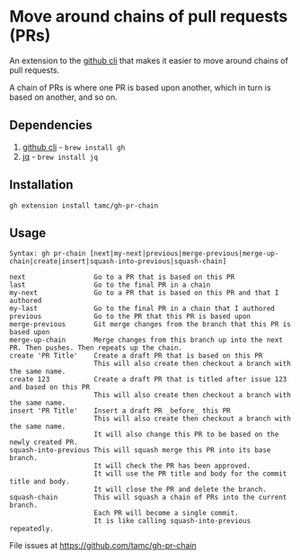 # Move around chains of pull requests (PRs)

An extension to the [github cli](https://github.com/cli/cli) that makes
it easier to move around chains of pull requests.

A chain of PRs is where one PR is based upon another, which in turn
is based on another, and so on.

## Dependencies

1. [github cli](https://github.com/cli/cli) - `brew install gh`
2. [jq](https://github.com/stedolan/jq) - `brew install jq`

## Installation

`gh extension install tamc/gh-pr-chain`

## Usage

```
Syntax: gh pr-chain [next|my-next|previous|merge-previous|merge-up-chain|create|insert|squash-into-previous|squash-chain]

next                 Go to a PR that is based on this PR
last                 Go to the final PR in a chain
my-next              Go to a PR that is based on this PR and that I authored
my-last              Go to the final PR in a chain that I authored
previous             Go to the PR that this PR is based upon
merge-previous       Git merge changes from the branch that this PR is based upon
merge-up-chain       Merge changes from this branch up into the next PR. Then pushes. Then repeats up the chain.
create 'PR Title'    Create a draft PR that is based on this PR
                     This will also create then checkout a branch with the same name.
create 123           Create a draft PR that is titled after issue 123 and based on this PR
                     This will also create then checkout a branch with the same name.
insert 'PR Title'    Insert a draft PR _before_ this PR
                     This will also create then checkout a branch with the same name.
                     It will also change this PR to be based on the newly created PR.
squash-into-previous This will squash merge this PR into its base branch.
                     It will check the PR has been approved.
                     It will use the PR title and body for the commit title and body.
                     It will close the PR and delete the branch.
squash-chain         This will squash a chain of PRs into the current branch.
                     Each PR will become a single commit.
                     It is like calling squash-into-previous repeatedly.
```

File issues at https://github.com/tamc/gh-pr-chain
